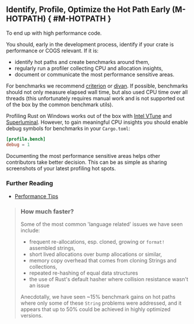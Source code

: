﻿<!-- Copyright (c) Microsoft Corporation. Licensed under the MIT license. -->

## Identify, Profile, Optimize the Hot Path Early (M-HOTPATH) { #M-HOTPATH }

<why>To end up with high performance code.</why>
<guideline-status><draft/></guideline-status>

You should, early in the development process, identify if your crate is performance or COGS relevant. If it is:

- identify hot paths and create benchmarks around them,
- regularly run a profiler collecting CPU and allocation insights,
- document or communicate the most performance sensitive areas.

For benchmarks we recommend [criterion](https://crates.io/crates/criterion) or [divan](https://crates.io/crates/divan).
If possible, benchmarks should not only measure elapsed wall time, but also used CPU time over all threads (this unfortunately
requires manual work and is not supported out of the box by the common benchmark utils).

Profiling Rust on Windows works out of the box with [Intel VTune](https://www.intel.com/content/www/us/en/developer/tools/oneapi/vtune-profiler.html)
and [Superluminal](https://superluminal.eu/). However, to gain meaningful CPU insights you should enable debug symbols for benchmarks in your `Cargo.toml`:

```toml
[profile.bench]
debug = 1
```

Documenting the most performance sensitive areas helps other contributors take better decision. This can be as simple as
sharing screenshots of your latest profiling hot spots.

### Further Reading

- [Performance Tips](https://cheats.rs/#performance-tips)

> ### <tip></tip> How much faster?
>
> Some of the most common 'language related' issues we have seen include:
>
> - frequent re-allocations, esp. cloned, growing or `format!` assembled strings,
> - short lived allocations over bump allocations or similar,
> - memory copy overhead that comes from cloning Strings and collections,
> - repeated re-hashing of equal data structures
> - the use of Rust's default hasher where collision resistance wasn't an issue
>
> Anecdotally, we have seen ~15% benchmark gains on hot paths where only some of these `String`  problems were
> addressed, and it appears that up to 50% could be achieved in highly optimized versions.
